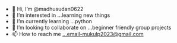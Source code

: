 - 👋 Hi, I’m @madhusudan0622
- 👀 I’m interested in ...learning new things
- 🌱 I’m currently learning ...python
- 💞️ I’m looking to collaborate on ...beginner friendly group projects
- 📫 How to reach me ...email-mukulp2023@gmail.com


<!---
madhusudan0622/madhusudan0622 is a ✨ special ✨ repository because its `README.md` (this file) appears on your GitHub profile.
You can click the Preview link to take a look at your changes.
--->
